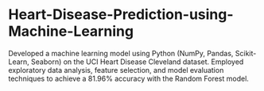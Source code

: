 # Heart-Disease-Prediction-using-Machine-Learning
Developed a machine learning model using Python (NumPy, Pandas, Scikit-Learn, Seaborn) on the UCI Heart Disease Cleveland dataset. Employed exploratory data analysis, feature selection, and model evaluation techniques to achieve a 81.96% accuracy with the Random Forest model.
